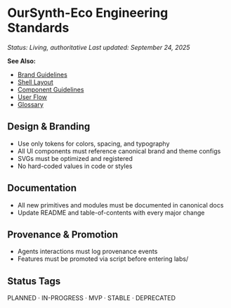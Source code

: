 
# OurSynth-Eco Engineering Standards

_Status: Living, authoritative_
_Last updated: September 24, 2025_

**See Also:**

- [Brand Guidelines](./brand/BRAND_GUIDELINES.md)
- [Shell Layout](./architecture/SHELL_LAYOUT.md)
- [Component Guidelines](./components/COMPONENT_GUIDELINES.md)
- [User Flow](./workflows/user-flow.md)
- [Glossary](./GLOSSARY.md)

## Design & Branding

- Use only tokens for colors, spacing, and typography
- All UI components must reference canonical brand and theme configs
- SVGs must be optimized and registered
- No hard-coded values in code or styles

## Documentation

- All new primitives and modules must be documented in canonical docs
- Update README and table-of-contents with every major change

## Provenance & Promotion

- Agents interactions must log provenance events
- Features must be promoted via script before entering labs/

## Status Tags

PLANNED · IN-PROGRESS · MVP · STABLE · DEPRECATED
